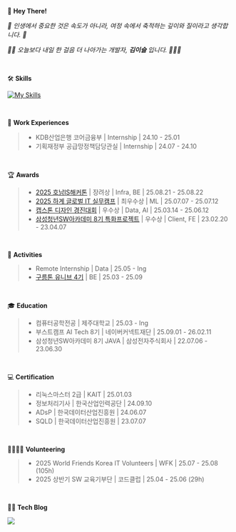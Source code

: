 <!--<div>
<a href="https://github.com/devxb/gitanimals">
<img
  src="https://render.gitanimals.org/farms/2sseul"/>
</a>
</div>

</br> -->
👋 **Hey There!**

<i><p>🚀 인생에서 중요한 것은 속도가 아니라, 여정 속에서 축적하는 깊이와 질이라고 생각합니다. 💫</p></i>
<i><p>👍🏻 오늘보다 내일 한 걸음 더 나아가는 개발자, <b>김이슬</b> 입니다. 👩🏻‍💻</p></i>

</br>

🛠 **Skills**

[![My Skills](https://skillicons.dev/icons?i=python,java,kotlin,js,ts,spring,react,unity,mysql,mongodb,aws,docker,git,figma)](https://skillicons.dev)

</br>

🏢 **Work Experiences**
> - KDB산업은행 코어금융부 | Internship | 24.10 - 25.01
> - 기획재정부 공급망정책담당관실 | Internship | 24.07 - 24.10 
</br>


🏆 **Awards**
> - [2025 호남IS해커톤](https://github.com/wang-bang-gang) | 장려상 | Infra, BE | 25.08.21 - 25.08.22
> - [2025 하계 글로벌 IT 실무캠프](https://github.com/2sseul/jeju_real_estate_project) | 최우수상 | ML | 25.07.07 - 25.07.12
> - [캡스톤 디자인 경진대회](https://github.com/SmithSEE) | 우수상 | Data, AI | 25.03.14 - 25.06.12
> - [삼성청년SW아카데미 8기 특화프로젝트](https://github.com/2sseul/Cookscape) | 우수상 | Client, FE | 23.02.20 - 23.04.07
</br>

📌 **Activities**
> - Remote Internship | Data | 25.05 - Ing
> - [구름톤 유니브 4기](https://github.com/2sseul/2025_SEASONTHON_TEAM_55_BE) | BE | 25.03 - 25.09
</br>

🎓 **Education**
> - 컴퓨터공학전공 | 제주대학교 | 25.03 - Ing
> - 부스트캠프 AI Tech 8기 | 네이버커넥트재단 | 25.09.01 - 26.02.11
> - 삼성청년SW아카데미 8기 JAVA | 삼성전자주식회사 | 22.07.06 - 23.06.30
</br>

💻 **Certification**
> - 리눅스마스터 2급 | KAIT | 25.01.03
> - 정보처리기사 | 한국산업인력공단 | 24.09.10
> - ADsP | 한국데이터산업진흥원 | 24.06.07
> - SQLD | 한국데이터산업진흥원 | 23.07.07
</br>

🫱🏻‍🫲🏽 **Volunteering**
> - 2025 World Friends Korea IT Volunteers | WFK | 25.07 - 25.08 (105h)
> - 2025 상반기 SW 교육기부단 | 코드클럽 | 25.04 - 25.06 (29h)
</br>

✍🏻 **Tech Blog**
<div style="display:flex; flex-direction:row;">
  <a href="https://dropdew.tistory.com/" target="_blank"><img src="https://img.shields.io/badge/Tistory-EB531F?style=plastic-square&logo=Tistory&logoColor=white"/></a>
</div>
